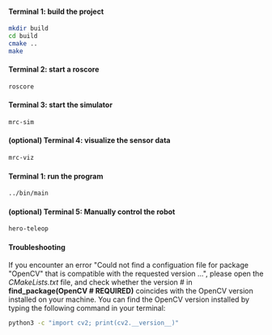 #### Terminal 1: build the project ####  
```bash
mkdir build
cd build
cmake ..
make
``` 

#### Terminal 2: start a roscore ####  
```bash
roscore
```

#### Terminal 3: start the simulator ####
```bash
mrc-sim
```

#### (optional) Terminal 4: visualize the sensor data  ####
```bash
mrc-viz
```

#### Terminal 1: run the program ####  
```bash
../bin/main
```

#### (optional) Terminal 5: Manually control the robot  ####
```bash
hero-teleop
```

#### Troubleshooting  ####
If you encounter an error "Could not find a configuation file for package "OpenCV" that is compatible with the requested version ...", please open the *CMakeLists.txt* file, and check whether the version # in **find_package(OpenCV # REQUIRED)** coincides with the OpenCV version installed on your machine.
You can find the OpenCV version installed by typing the following command in your terminal:
```bash
python3 -c "import cv2; print(cv2.__version__)"
```
